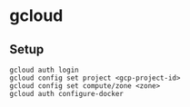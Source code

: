 # gcloud

## Setup

    gcloud auth login
    gcloud config set project <gcp-project-id>
    gcloud config set compute/zone <zone>
    gcloud auth configure-docker